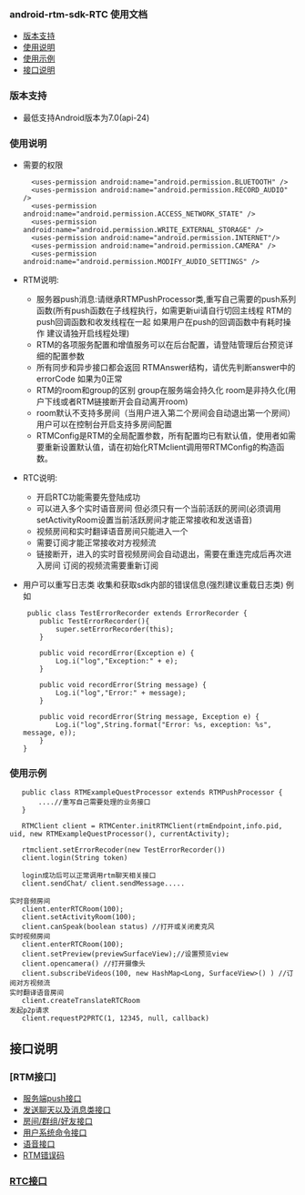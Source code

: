 ### android-rtm-sdk-RTC 使用文档

- [版本支持](#版本支持)
- [使用说明](#使用说明)
- [使用示例](#使用示例)
- [接口说明](#接口说明)


### 版本支持
- 最低支持Android版本为7.0(api-24)

### 使用说明
- 需要的权限
  ~~~
    <uses-permission android:name="android.permission.BLUETOOTH" />
    <uses-permission android:name="android.permission.RECORD_AUDIO" />
    <uses-permission android:name="android.permission.ACCESS_NETWORK_STATE" />
    <uses-permission android:name="android.permission.WRITE_EXTERNAL_STORAGE" />
    <uses-permission android:name="android.permission.INTERNET"/>
    <uses-permission android:name="android.permission.CAMERA" />
    <uses-permission android:name="android.permission.MODIFY_AUDIO_SETTINGS" />
    ~~~
  
- RTM说明:
  - 服务器push消息:请继承RTMPushProcessor类,重写自己需要的push系列函数(所有push函数在子线程执行，如需更新ui请自行切回主线程 RTM的push回调函数和收发线程在一起 如果用户在push的回调函数中有耗时操作 建议请独开启线程处理)
  - RTM的各项服务配置和增值服务可以在后台配置，请登陆管理后台预览详细的配置参数
  - 所有同步和异步接口都会返回 RTMAnswer结构，请优先判断answer中的errorCode 如果为0正常
  - RTM的room和group的区别 group在服务端会持久化 room是非持久化(用户下线或者RTM链接断开会自动离开room)
  - room默认不支持多房间（当用户进入第二个房间会自动退出第一个房间） 用户可以在控制台开启支持多房间配置
  - RTMConfig是RTM的全局配置参数，所有配置均已有默认值，使用者如需要重新设置默认值，请在初始化RTMclient调用带RTMConfig的构造函数。
  
- RTC说明:
  - 开启RTC功能需要先登陆成功
  - 可以进入多个实时语音房间 但必须只有一个当前活跃的房间(必须调用setActivityRoom设置当前活跃房间才能正常接收和发送语音)
  - 视频房间和实时翻译语音房间只能进入一个
  - 需要订阅才能正常接收对方视频流
  - 链接断开，进入的实时音视频房间会自动退出，需要在重连完成后再次进入房间 订阅的视频流需要重新订阅
- 用户可以重写日志类 收集和获取sdk内部的错误信息(强烈建议重载日志类) 例如
    ~~~
     public class TestErrorRecorder extends ErrorRecorder {
        public TestErrorRecorder(){
            super.setErrorRecorder(this);
        }
    
        public void recordError(Exception e) {
            Log.i("log","Exception:" + e);
        }
    
        public void recordError(String message) {
            Log.i("log","Error:" + message);
        }
    
        public void recordError(String message, Exception e) {
            Log.i("log",String.format("Error: %s, exception: %s", message, e));
        }
    }
    ~~~

### 使用示例
 ~~~
    public class RTMExampleQuestProcessor extends RTMPushProcessor {
        ....//重写自己需要处理的业务接口
    }
 
    RTMClient client = RTMCenter.initRTMClient(rtmEndpoint,info.pid, uid, new RTMExampleQuestProcessor(), currentActivity);
    
    rtmclient.setErrorRecoder(new TestErrorRecorder())
    client.login(String token)
    
    login成功后可以正常调用rtm聊天相关接口
    client.sendChat/ client.sendMessage.....

实时音频房间
    client.enterRTCRoom(100);
    client.setActivityRoom(100);
    client.canSpeak(boolean status) //打开或关闭麦克风
实时视频房间
    client.enterRTCRoom(100);
    client.setPreview(previewSurfaceView);//设置预览view
    client.opencamera() //打开摄像头
    client.subscribeVideos(100, new HashMap<Long, SurfaceView>() ) //订阅对方视频流
实时翻译语音房间
    client.createTranslateRTCRoom
发起p2p请求
    client.requestP2PRTC(1, 12345, null, callback)
~~~

##  接口说明
### [RTM接口]
- [服务端push接口](doc-zh/RTMPush.md)
- [发送聊天以及消息类接口](doc-zh/RTMChat.md)
- [房间/群组/好友接口](doc-zh/RTMRelationship.md)
- [用户系统命令接口](doc-zh/RTMUserSystem.md)
- [语音接口](doc-zh/RTMAudio.md)
- [RTM错误码](doc-zh/ErrorCode.md)
### [RTC接口](doc-zh/RTC-zh.md)
